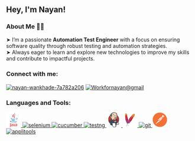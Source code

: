 ## Hey, I'm Nayan!

### About Me 👩‍💻
➤ I’m a passionate **Automation Test Engineer** with a focus on ensuring software quality through robust testing and automation strategies. </br>
➤ Always eager to learn and explore new technologies to improve my skills and contribute to impactful projects. </br>

<h3 align="left">Connect with me:</h3>
<p align="left">
<a href="https://www.linkedin.com/in/nayan-wankhade-7a782a206/" target="blank"><img align="center" src="https://www.svgrepo.com/show/447138/linkedin-fill.svg" alt="nayan-wankhade-7a782a206" height="30" width="40" /></a>
<a href="mailto:Workfornayan@gmail"><img align="center" src="https://cdn.jsdelivr.net/npm/simple-icons@v3/icons/gmail.svg" alt="Workfornayan@gmail" height="30" width="40" /></a>
</p>

<h3 align="left">Languages and Tools:</h3>
<p align="left">
  <a href="https://www.java.com/" target="_blank" rel="noreferrer"> <img src="https://raw.githubusercontent.com/devicons/devicon/master/icons/java/java-original-wordmark.svg" alt="java" width="40" height="40"/> </a>
  <a href="https://www.selenium.dev/" target="_blank" rel="noreferrer"> <img src="https://seeklogo.com/images/S/selenium-logo-A1B53CEFB0-seeklogo.com.png" alt="selenium" width="40" height="40"/> </a>
  <a href="https://cucumber.io/" target="_blank" rel="noreferrer"> <img src="https://icon.icepanel.io/Technology/svg/Cucumber.svg" alt="cucumber" width="40" height="40"/> </a>
  <a href="https://testng.org/" target="_blank" rel="noreferrer"> <img src="https://qatestlab.com/assets/Uploads/testng1.png" alt="testng" width="40" height="40"/> </a>
  <a href="https://www.jenkins.io/" target="_blank" rel="noreferrer"> <img src="https://raw.githubusercontent.com/devicons/devicon/master/icons/jenkins/jenkins-original.svg" alt="jenkins" width="40" height="40"/> </a>
  <a href="https://maven.apache.org/" target="_blank" rel="noreferrer"> <img src="https://raw.githubusercontent.com/devicons/devicon/master/icons/maven/maven-original.svg" alt="maven" width="40" height="40"/> </a>
  <a href="https://git-scm.com/" target="_blank" rel="noreferrer"> <img src="https://www.vectorlogo.zone/logos/git-scm/git-scm-icon.svg" alt="git" width="40" height="40"/> </a>
  <a href="https://www.postman.com/" target="_blank" rel="noreferrer"> <img src="https://raw.githubusercontent.com/devicons/devicon/master/icons/postman/postman-original.svg" alt="postman" width="40" height="40"/> </a>
  <a href="https://www.applitools.com/" target="_blank" rel="noreferrer"> <img src="https://www.applitools.com/imgs/applitools-logo.svg" alt="applitools" width="40" height="40"/> </a>
</p>

